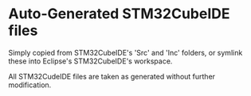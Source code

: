 # Auto-Generated STM32CubeIDE files

Simply copied from STM32CubeIDE's 'Src' and 'Inc' folders,
or symlink these into Eclipse's STM32CubeIDE's workspace.

All STM32CudeIDE files are taken as generated without further modification.